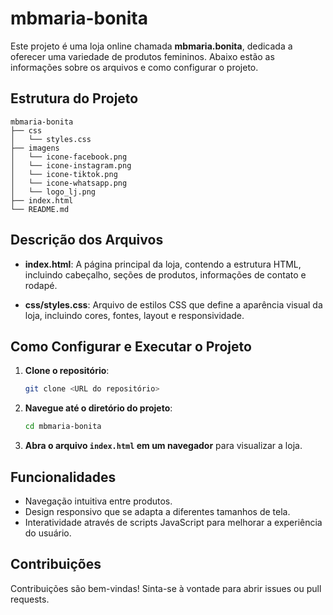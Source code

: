 # mbmaria-bonita

Este projeto é uma loja online chamada **mbmaria.bonita**, dedicada a oferecer uma variedade de produtos femininos. Abaixo estão as informações sobre os arquivos e como configurar o projeto.

## Estrutura do Projeto

```
mbmaria-bonita
├── css
│   └── styles.css
├── imagens
│   └── icone-facebook.png
│   └── icone-instagram.png
│   └── icone-tiktok.png
│   └── icone-whatsapp.png
│   └── logo_lj.png
├── index.html
└── README.md
```

## Descrição dos Arquivos

- **index.html**: A página principal da loja, contendo a estrutura HTML, incluindo cabeçalho, seções de produtos, informações de contato e rodapé.

- **css/styles.css**: Arquivo de estilos CSS que define a aparência visual da loja, incluindo cores, fontes, layout e responsividade.

## Como Configurar e Executar o Projeto

1. **Clone o repositório**:
   ```bash
   git clone <URL do repositório>
   ```

2. **Navegue até o diretório do projeto**:
   ```bash
   cd mbmaria-bonita
   ```

3. **Abra o arquivo `index.html` em um navegador** para visualizar a loja.

## Funcionalidades

- Navegação intuitiva entre produtos.
- Design responsivo que se adapta a diferentes tamanhos de tela.
- Interatividade através de scripts JavaScript para melhorar a experiência do usuário.

## Contribuições

Contribuições são bem-vindas! Sinta-se à vontade para abrir issues ou pull requests.